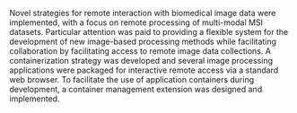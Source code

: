 Novel strategies for remote interaction with biomedical image data were implemented, with a focus on remote processing of multi-modal MSI datasets. Particular attention was paid to providing a flexible system for the development of new image-based processing methods while facilitating collaboration by facilitating access to remote image data collections. A containerization strategy was developed and several image processing applications were packaged for interactive remote access via a standard web browser. To facilitate the use of application containers during development, a container management extension was designed and implemented.
